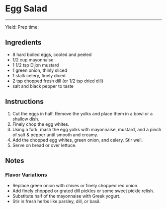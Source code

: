 # Egg Salad
---
Yield:
Prep time:

## Ingredients
- 8 hard boiled eggs, cooled and peeled
- 1/2 cup mayonnaise
- 1 1/2 tsp Dijon mustard
- 1 green onion, thinly sliced
- 1 stalk celery, finely diced
- 2 tsp chopped fresh dill (or 1/2 tsp dried dill)
- salt and black pepper to taste

## Instructions
1. Cut the eggs in half. Remove the yolks and place them in a bowl or a shallow dish.
2. Finely chop the egg whites.
3. Using a fork, mash the egg yolks with mayonnaise, mustard, and a pinch of salt & pepper until smooth and creamy.
4. Add the chopped egg whites, green onion, and celery. Stir well.
5. Serve on bread or over lettuce.

## Notes
### Flavor Variations
- Replace green onion with chives or finely chopped red onion.
- Add finely chopped or grated dill pickles or some sweet pickle relish.
- Substitute half of the mayonnaise with Greek yogurt.
- Stir in fresh herbs like parsley, dill, or basil.

